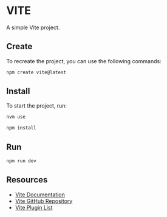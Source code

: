 # VITE

A simple Vite project.

## Create

To recreate the project, you can use the following commands:

```sh
npm create vite@latest
```

## Install

To start the project, run:

```sh
nvm use

npm install
```

## Run

```sh
npm run dev
```

## Resources

- [Vite Documentation](https://vitejs.dev/guide/)
- [Vite GitHub Repository](https://github.com/vitejs/vite)
- [Vite Plugin List](https://vitejs.dev/plugins/)